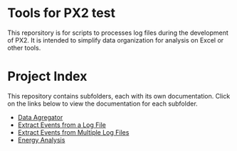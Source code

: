 # Tools for PX2 test

This reporsitory is for scripts to processes log files during the development of PX2. It is intended to simplify data organization for analysis on Excel or other tools.

# Project Index

This repository contains subfolders, each with its own documentation. Click on the links below to view the documentation for each subfolder.

- [Data Agregator](dataAgregator/dataAgregator.md)
- [Extract Events from a Log File](extractEvents/extractEvent.md)
- [Extract Events from Multiple Log Files](extractEventsForMultipleFiles/ExtractEventsFromMultipleLogs.md)
- [Energy Analysis](px2EnergyAnalysis/px2EnergyAnalysis.md)
